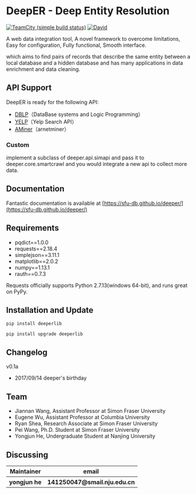 DeepER - Deep Entity Resolution
=========================
[![TeamCity (simple build status)](https://img.shields.io/badge/pypi-0.1.a-orange.svg?style=plastic)](https://pypi.python.org/pypi/deeperlib/0.1a0)
[![David](https://img.shields.io/badge/python-2.7-blue.svg?style=plastic)](https://www.python.org/)
	
A web data integration tool, A novel framework to overcome limitations, Easy for  configuration, Fully functional, Smooth interface.

which aims to find pairs of records that describe the same entity between a local database and a hidden database and has many applications in data enrichment and data cleaning. 


API Support
------------
DeepER is ready for the following API:

* [DBLP](http://dblp.uni-trier.de/faq/How+to+use+the+dblp+search+API.html)（DataBase systems and Logic Programming）
* [YELP](https://www.yelp.com/developers/documentation/v3/business_search)（Yelp Search API）
* [AMiner](http://doc.aminer.org/en/latest/s/index.html)（arnetminer）

### Custom

implement a subclass of deeper.api.simapi and pass it to deeper.core.smartcrawl 
and you would integrate a new api to collect more data.


Documentation
------------
Fantastic documentation is available at [https://sfu-db.github.io/deeper/](https://sfu-db.github.io/deeper/) 


Requirements
------------

* pqdict==1.0.0
* requests==2.18.4
* simplejson==3.11.1
* matplotlib==2.0.2
* numpy==1.13.1
* rauth==0.7.3

Requests officially supports Python 2.7.13(windows 64-bit), and runs great on PyPy.


Installation and Update
-----------------------

```
pip install deeperlib
```

```
pip install upgrade deeperlib
```

Changelog
----------
v0.1a

* 2017/09/14 deeper's birthday

Team
----------
* Jiannan Wang, Assistant Professor at Simon Fraser University
* Eugene Wu, Assistant Professor at Columbia University
* Ryan Shea, Research Associate at Simon Fraser University
* Pei Wang, Ph.D. Student at Simon Fraser University
* Yongjun He, Undergraduate Student at Nanjing University

Discussing
----------
<table> 
	<tr> 
		<th>Maintainer</th> 
		<th>email</th>
	</tr> 
	<tr> 
		<th>yongjun he</th> 
		<th>141250047@smail.nju.edu.cn</th> 
	</tr>  
</table>
